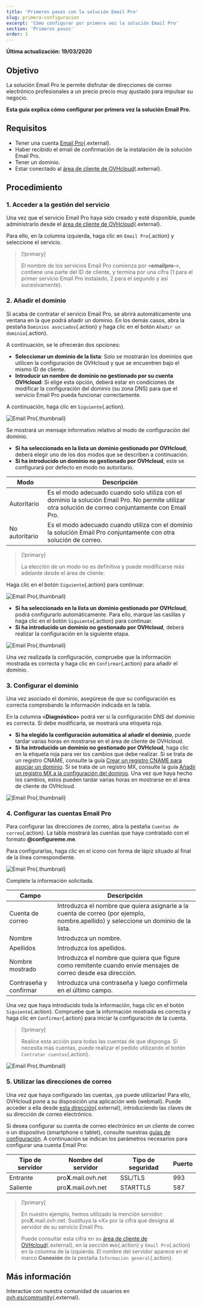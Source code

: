 ```yaml
---
title: 'Primeros pasos con la solución Email Pro'
slug: primera-configuracion
excerpt: 'Cómo configurar por primera vez la solución Email Pro'
section: 'Primeros pasos'
order: 1
---
```


**Última actualización: 19/03/2020**

## Objetivo

La solución Email Pro le permite disfrutar de direcciones de correo electrónico profesionales a un precio precio muy ajustado para impulsar su negocio.

**Esta guía explica cómo configurar por primera vez la solución Email Pro.**

## Requisitos

- Tener una cuenta [Email Pro](https://www.ovh.es/emails/email-pro/){.external}.
- Haber recibido el email de confirmación de la instalación de la solución Email Pro.
- Tener un dominio.
- Estar conectado al [área de cliente de OVHcloud](https://www.ovh.com/auth/?action=gotomanager){.external}.

## Procedimiento

### 1. Acceder a la gestión del servicio

Una vez que el servicio Email Pro haya sido creado y esté disponible, puede administrarlo desde el [área de cliente de OVHcloud](https://www.ovh.com/auth/?action=gotomanager){.external}.

Para ello, en la columna izquierda, haga clic en `Email Pro`{.action} y seleccione el servicio.

> [!primary]
>
> El nombre de los servicios Email Pro comienza por «**emailpro-**», contiene una parte del ID de cliente, y termina por una cifra (1 para el primer servicio Email Pro instalado, 2 para el segundo y así sucesivamente).
>

### 2. Añadir el dominio

Si acaba de contratar el servicio Email Pro, se abrirá automáticamente una ventana en la que podrá añadir un dominio. En los demás casos, abra la pestaña `Dominios asociados`{.action} y haga clic en el botón `Añadir un dominio`{.action}.

A continuación, se le ofrecerán dos opciones:

- **Seleccionar un dominio de la lista**: Solo se mostrarán los dominios que utilicen la configuración de OVHcloud y que se encuentren bajo el mismo ID de cliente.
- **Introducir un nombre de dominio no gestionado por su cuenta OVHcloud**: Si elige esta opción, deberá estar en condiciones de modificar la configuración del dominio (su zona DNS) para que el servicio Email Pro pueda funcionar correctamente.

A continuación, haga clic en `Siguiente`{.action}.

![Email Pro](images/first_config_email_pro_add_domain.png){.thumbnail}

Se mostrará un mensaje informativo relativo al modo de configuración del dominio.

- **Si ha seleccionado en la lista un dominio gestionado por OVHcloud**, deberá elegir uno de los dos modos que se describen a continuación.
- **Si ha introducido un dominio no gestionado por OVHcloud**, este se configurará por defecto en modo no autoritario.


|Modo|Descripción|
|---|---|
|Autoritario|Es el modo adecuado cuando solo utiliza con el dominio la solución Email Pro. No permite utilizar otra solución de correo conjuntamente con Email Pro.|
|No autoritario|Es el modo adecuado cuando utiliza con el dominio la solución Email Pro conjuntamente con otra solución de correo.| 

> [!primary]
>
> La elección de un modo no es definitiva y puede modificarse más adelante desde el área de cliente.
>

Haga clic en el botón `Siguiente`{.action} para continuar.

![Email Pro](images/first_config_email_pro_add_domain_step2.png){.thumbnail}

- **Si ha seleccionado en la lista un dominio gestionado por OVHcloud**, podrá configurarlo automáticamente. Para ello, marque las casillas y haga clic en el botón `Siguiente`{.action} para continuar.
- **Si ha introducido un dominio no gestionado por OVHcloud**, deberá realizar la configuración en la siguiente etapa.

![Email Pro](images/first_config_email_pro_add_domain_step3.png){.thumbnail}

Una vez realizada la configuración, compruebe que la información mostrada es correcta y haga clic en `Confirmar`{.action} para añadir el dominio.

### 3. Configurar el dominio

Una vez asociado el dominio, asegúrese de que su configuración es correcta comprobando la información indicada en la tabla.

En la columna «**Diagnóstico**» podrá ver si la configuración DNS del dominio es correcta. Si debe modificarla, se mostrará una etiqueta roja.

- **Si ha elegido la configuración automática al añadir el dominio**, puede tardar varias horas en mostrarse en el área de cliente de OVHcloud.
- **Si ha introducido un dominio no gestionado por OVHcloud**, haga clic en la etiqueta roja para ver los cambios que debe realizar. Si se trata de un registro CNAME, consulte la guía [Crear un registro CNAME para asociar un dominio](../../microsoft-collaborative-solutions/exchange_20132016_anadir_un_registro_cname/). Si se trata de un registro MX, consulte la guía [Añadir un registro MX a la configuración del dominio](../../domains/anadir-registro-mx-configuracion-dominio/). Una vez que haya hecho los cambios, estos pueden tardar varias horas en mostrarse en el área de cliente de OVHcloud.

![Email Pro](images/first_config_email_pro_configure_domain.png){.thumbnail}

### 4. Configurar las cuentas Email Pro

Para configurar las direcciones de correo, abra la pestaña `Cuentas de correo`{.action}. La tabla mostrará las cuentas que haya contratado con el formato **@configureme.me**.

Para configurarlas, haga clic en el icono con forma de lápiz situado al final de la línea correspondiente.

![Email Pro](images/first_config_email_pro_configure_email_accounts.png){.thumbnail}

Complete la información solicitada.

|Campo|Descripción|
|---|---|
|Cuenta de correo|Introduzca el nombre que quiera asignarle a la cuenta de correo (por ejemplo, nombre.apellido) y seleccione un dominio de la lista.|
|Nombre|Introduzca un nombre.|
|Apellidos|Introduzca los apellidos.|
|Nombre mostrado|Introduzca el nombre que quiera que figure como remitente cuando envíe mensajes de correo desde esa dirección.|
|Contraseña y confirmar|Introduzca una contraseña y luego confírmela en el último campo.| 

Una vez que haya introducido toda la información, haga clic en el botón `Siguiente`{.action}. Compruebe que la información mostrada es correcta y haga clic en `Confirmar`{.action} para iniciar la configuración de la cuenta.

> [!primary]
>
> Realice esta acción para todas las cuentas de que disponga. Si necesita más cuentas, puede realizar el pedido utilizando el botón `Contratar cuentas`{.action}.
>

![Email Pro](images/first_config_email_pro_configure_email_accounts_step2.png){.thumbnail}

### 5. Utilizar las direcciones de correo

Una vez que haya configurado las cuentas, ¡ya puede utilizarlas! Para ello, OVHcloud pone a su disposición una aplicación web (webmail). Puede acceder a ella desde [esta dirección](https://www.ovh.es/mail/){.external}, introduciendo las claves de su dirección de correo electrónico.

Si desea configurar su cuenta de correo electrónico en un cliente de correo o un dispositivo (smartphone o tablet), consulte nuestras [guías de configuración](../). A continuación se indican los parámetros necesarios para configurar una cuenta Email Pro:

|Tipo de servidor|Nombre del servidor|Tipo de seguridad|Puerto|
|---|---|---|---|
|Entrante|pro**X**.mail.ovh.net|SSL/TLS|993|
|Saliente|pro**X**.mail.ovh.net|STARTTLS|587|

> [!primary]
>
> En nuestro ejemplo, hemos utilizado la mención servidor: pro**X**.mail.ovh.net. Sustituya la «X» por la cifra que designa al servidor de su servicio Email Pro.
>
> Puede consultar esta cifra en su [área de cliente de OVHcloud](https://www.ovh.com/auth/?action=gotomanager){.external}, en la sección `Web`{.action} y `Email Pro`{.action} en la columna de la izquierda. El nombre del servidor aparece en el marco **Conexión** de la pestaña `Información general`{.action}.
>

## Más información

Interactúe con nuestra comunidad de usuarios en [ovh.es/community](https://www.ovh.es/community/){.external}.